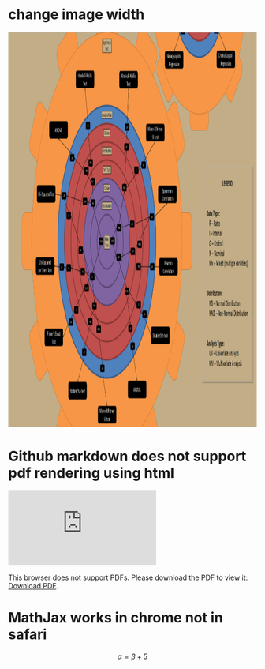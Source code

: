 # change image width
<img src="https://github.com/bhishanpdl/Statistics/blob/master/images/hypothesis_wheel2.png" width="800" height="800">

# Github markdown does not support pdf rendering using html 
<object data="https://github.com/bhishanpdl/Github_Practice/blob/master/pandas_df.pdf" type="application/pdf" width="700px" height="700px">
    <embed src="https://github.com/bhishanpdl/Github_Practice/blob/master/pandas_df.pdf">
        <p>This browser does not support PDFs. Please download the PDF to view it: <a href="https://github.com/bhishanpdl/Github_Practice/blob/master/pandas_df.pdf">Download PDF</a>.</p>
    </embed>
</object>

# MathJax works in chrome not in safari
$$
\alpha = \beta + 5
$$
